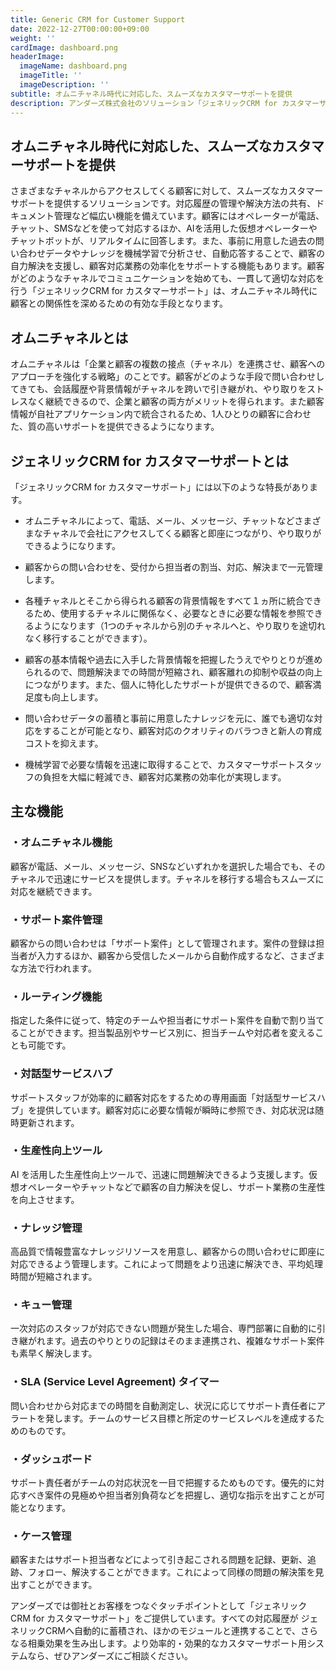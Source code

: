 ```yaml
---
title: Generic CRM for Customer Support
date: 2022-12-27T00:00:00+09:00
weight: ''
cardImage: dashboard.png
headerImage:
  imageName: dashboard.png
  imageTitle: ''
  imageDescription: ''
subtitle: オムニチャネル時代に対応した、スムーズなカスタマーサポートを提供
description: アンダーズ株式会社のソリューション「ジェネリックCRM for カスタマーサポート」は、オムニチャネル時代に対応した、スムーズなカスタマーサポートをご提供します。顧客との関係性を深めるためのより効率的・効果的なカスタマーサポート用システムなら、ぜひアンダーズにご相談ください。
---
```

## オムニチャネル時代に対応した、スムーズなカスタマーサポートを提供

さまざまなチャネルからアクセスしてくる顧客に対して、スムーズなカスタマーサポートを提供するソリューションです。対応履歴の管理や解決方法の共有、ドキュメント管理など幅広い機能を備えています。顧客にはオペレーターが電話、チャット、SMSなどを使って対応するほか、AIを活用した仮想オペレーターやチャットボットが、リアルタイムに回答します。また、事前に用意した過去の問い合わせデータやナレッジを機械学習で分析させ、自動応答することで、顧客の自力解決を支援し、顧客対応業務の効率化をサポートする機能もあります。顧客がどのようなチャネルでコミュニケーションを始めても、一貫して適切な対応を行う「ジェネリックCRM for カスタマーサポート」は、オムニチャネル時代に顧客との関係性を深めるための有効な手段となります。



## オムニチャネルとは

オムニチャネルは「企業と顧客の複数の接点（チャネル）を連携させ、顧客へのアプローチを強化する戦略」のことです。顧客がどのような手段で問い合わせしてきても、会話履歴や背景情報がチャネルを跨いで引き継がれ、やり取りをストレスなく継続できるので、企業と顧客の両方がメリットを得られます。また顧客情報が自社アプリケーション内で統合されるため、1人ひとりの顧客に合わせた、質の高いサポートを提供できるようになります。



## ジェネリックCRM for カスタマーサポートとは

「ジェネリックCRM for カスタマーサポート」には以下のような特長があります。

* オムニチャネルによって、電話、メール、メッセージ、チャットなどさまざまなチャネルで会社にアクセスしてくる顧客と即座につながり、やり取りができるようになります。

* 顧客からの問い合わせを、受付から担当者の割当、対応、解決まで一元管理します。

* 各種チャネルとそこから得られる顧客の背景情報をすべて１ヵ所に統合できるため、使用するチャネルに関係なく、必要なときに必要な情報を参照できるようになります（1つのチャネルから別のチャネルへと、やり取りを途切れなく移行することができます）。

* 顧客の基本情報や過去に入手した背景情報を把握したうえでやりとりが進められるので、問題解決までの時間が短縮され、顧客離れの抑制や収益の向上につながります。また、個人に特化したサポートが提供できるので、顧客満足度も向上します。

* 問い合わせデータの蓄積と事前に用意したナレッジを元に、誰でも適切な対応をすることが可能となり、顧客対応のクオリティのバラつきと新人の育成コストを抑えます。

* 機械学習で必要な情報を迅速に取得することで、カスタマーサポートスタッフの負担を大幅に軽減でき、顧客対応業務の効率化が実現します。



## 主な機能

### ・オムニチャネル機能

顧客が電話、メール、メッセージ、SNSなどいずれかを選択した場合でも、そのチャネルで迅速にサービスを提供します。チャネルを移行する場合もスムーズに対応を継続できます。

### ・サポート案件管理

顧客からの問い合わせは「サポート案件」として管理されます。案件の登録は担当者が入力するほか、顧客から受信したメールから自動作成するなど、さまざまな方法で行われます。

### ・ルーティング機能

指定した条件に従って、特定のチームや担当者にサポート案件を自動で割り当てることができます。担当製品別やサービス別に、担当チームや対応者を変えることも可能です。

### ・対話型サービスハブ

サポートスタッフが効率的に顧客対応をするための専用画面「対話型サービスハブ」を提供しています。顧客対応に必要な情報が瞬時に参照でき、対応状況は随時更新されます。

### ・生産性向上ツール

AI を活用した生産性向上ツールで、迅速に問題解決できるよう支援します。仮想オペレーターやチャットなどで顧客の自力解決を促し、サポート業務の生産性を向上させます。

### ・ナレッジ管理

高品質で情報豊富なナレッジリソースを用意し、顧客からの問い合わせに即座に対応できるよう管理します。これによって問題をより迅速に解決でき、平均処理時間が短縮されます。

### ・キュー管理

一次対応のスタッフが対応できない問題が発生した場合、専門部署に自動的に引き継がれます。過去のやりとりの記録はそのまま連携され、複雑なサポート案件も素早く解決します。

### ・SLA (Service Level Agreement) タイマー

問い合わせから対応までの時間を自動測定し、状況に応じてサポート責任者にアラートを発します。チームのサービス目標と所定のサービスレベルを達成するためのものです。

### ・ダッシュボード

サポート責任者がチームの対応状況を一目で把握するためものです。優先的に対応すべき案件の見極めや担当者別負荷などを把握し、適切な指示を出すことが可能となります。

### ・ケース管理

顧客またはサポート担当者などによって引き起こされる問題を記録、更新、追跡、フォロー、解決することができます。これによって同様の問題の解決策を見出すことができます。



アンダーズでは御社とお客様をつなぐタッチポイントとして「ジェネリックCRM for カスタマーサポート」をご提供しています。すべての対応履歴が ジェネリックCRMへ自動的に蓄積され、ほかのモジュールと連携することで、さらなる相乗効果を生み出します。より効率的・効果的なカスタマーサポート用システムなら、ぜひアンダーズにご相談ください。
